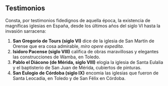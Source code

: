 ## Testimonios

Consta, por testimonios fidedignos de aquella época, la existencia de magníficas iglesias en España, desde los últimos años del siglo VI hasta la invasión sarracena:

1. **San Gregorio de Tours (siglo VI)** dice de la iglesia de San Martín de Orense que era cosa admirable, *miro opere expedita*.
2. **Isidoro Pacense (siglo VIII)** califica de obras maravillosas y elegantes las construcciones de Wamba, en Toledo.
3. **Pablo el Diácono (de Mérida, siglo VIII)** elogia la iglesia de Santa Eulalia y el baptisterio de San Juan de Mérida, cubiertos de pinturas.
4. **San Eulogio de Córdoba (siglo IX)** encomia las iglesias que fueron de Santa Leocadia, en Toledo y de San Félix en Córdoba.

